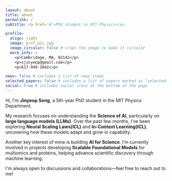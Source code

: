 ```yaml
---
layout: about
title: about
permalink: /
subtitle: <a href='#'>PhD student in MIT Physics</a>.

profile:
  align: right
  image: prof_pic.jpg
  image_circular: false # crops the image to make it circular
  more_info: >
    <p>Cambridage, MA, 02142</p>
    <p>sjinyeop@gmail.com</p>
    <p>617-949-1042</p>

news: false # includes a list of news items
selected_papers: false # includes a list of papers marked as "selected={true}"
social: true # includes social icons at the bottom of the page
---
```


Hi, I'm **Jinyeop Song**, a 5th-year PhD student in the MIT Physics Department.

My research focuses on understanding the **Science of AI**, particularly on **large language models (LLMs)**. Over the past few months, I’ve been exploring **Neural Scaling Laws(ICL)** and **In-Context Learning(ICL)**, uncovering how these models adapt and grow in capability.

Another key interest of mine is building **AI for Science**. I’m currently involved in projects developing **Scalable Foundational Models** for multiomics and proteins, helping advance scientific discovery through machine learning.

I'm always open to discussions and collaborations—feel free to reach out to me!
